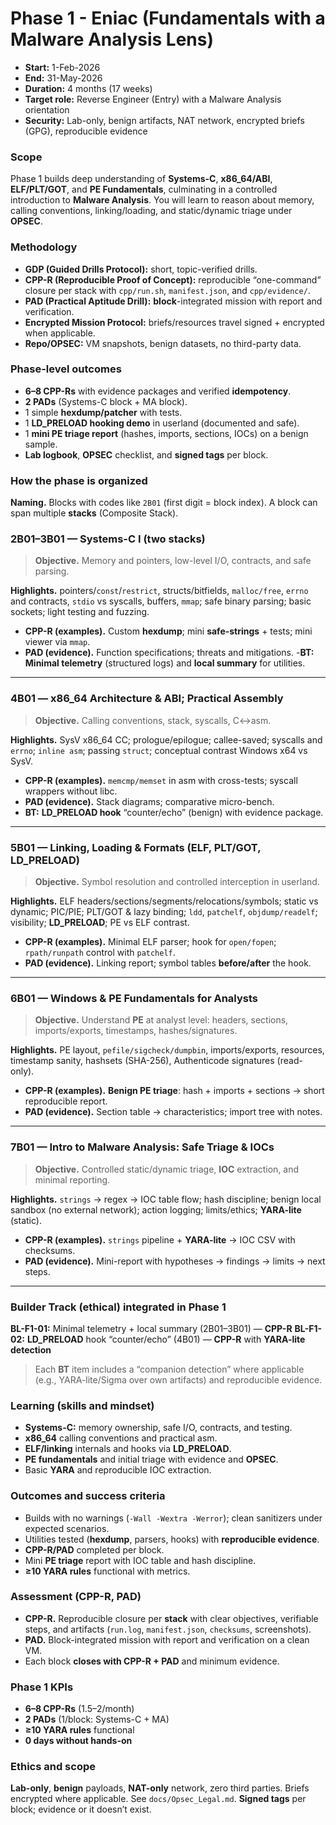 # Phase 1 - Eniac (Fundamentals with a Malware Analysis Lens)

- **Start:** 1-Feb-2026
- **End:** 31-May-2026
- **Duration:** 4 months (17 weeks)
- **Target role:** Reverse Engineer (Entry) with a Malware Analysis orientation
- **Security:** Lab-only, benign artifacts, NAT network, encrypted briefs (GPG), reproducible evidence

### Scope

Phase 1 builds deep understanding of **Systems-C**, **x86_64/ABI**, **ELF/PLT/GOT**, and **PE Fundamentals**, culminating in a controlled introduction to **Malware Analysis**. You will learn to reason about memory, calling conventions, linking/loading, and static/dynamic triage under **OPSEC**.

### Methodology

* **GDP (Guided Drills Protocol):** short, topic-verified drills.
* **CPP-R (Reproducible Proof of Concept):** reproducible “one-command” closure per stack with `cpp/run.sh`, `manifest.json`, and `cpp/evidence/`.
* **PAD (Practical Aptitude Drill):** **block**-integrated mission with report and verification.
* **Encrypted Mission Protocol:** briefs/resources travel signed + encrypted when applicable.
* **Repo/OPSEC:** VM snapshots, benign datasets, no third-party data.

### Phase-level outcomes

* **6–8 CPP-Rs** with evidence packages and verified **idempotency**.
* **2 PADs** (Systems-C block + MA block).
* 1 simple **hexdump/patcher** with tests.
* 1 **LD_PRELOAD hooking demo** in userland (documented and safe).
* 1 **mini PE triage report** (hashes, imports, sections, IOCs) on a benign sample.
* **Lab logbook**, **OPSEC** checklist, and **signed tags** per block.

### How the phase is organized

**Naming.** Blocks with codes like `2B01` (first digit = block index). A block can span multiple **stacks** (Composite Stack).

### 2B01–3B01 — Systems-C I (two stacks)

> **Objective.** Memory and pointers, low-level I/O, contracts, and safe parsing.

**Highlights.** pointers/`const`/`restrict`, structs/bitfields, `malloc/free`, `errno` and contracts, `stdio` vs syscalls, buffers, `mmap`; safe binary parsing; basic sockets; light testing and fuzzing.

- **CPP-R (examples).** Custom **hexdump**; mini **safe-strings** + tests; mini viewer via `mmap`.
- **PAD (evidence).** Function specifications; threats and mitigations.
-**BT:** **Minimal telemetry** (structured logs) and **local summary** for utilities.

---

### 4B01 — x86_64 Architecture & ABI; Practical Assembly

> **Objective.** Calling conventions, stack, syscalls, C↔asm.

**Highlights.** SysV x86_64 CC; prologue/epilogue; callee-saved; syscalls and `errno`; `inline asm`; passing `struct`; conceptual contrast Windows x64 vs SysV.

- **CPP-R (examples).** `memcmp/memset` in asm with cross-tests; syscall wrappers without libc.
- **PAD (evidence).** Stack diagrams; comparative micro-bench.
- **BT:** **LD_PRELOAD hook** “counter/echo” (benign) with evidence package.

---

### 5B01 — Linking, Loading & Formats (ELF, PLT/GOT, LD_PRELOAD)

> **Objective.** Symbol resolution and controlled interception in userland.

**Highlights.** ELF headers/sections/segments/relocations/symbols; static vs dynamic; PIC/PIE; PLT/GOT & lazy binding; `ldd`, `patchelf`, `objdump/readelf`; visibility; **LD_PRELOAD**; PE vs ELF contrast.

- **CPP-R (examples).** Minimal ELF parser; hook for `open/fopen`; `rpath/runpath` control with `patchelf`.
- **PAD (evidence).** Linking report; symbol tables **before/after** the hook.

---

### 6B01 — Windows & PE Fundamentals for Analysts

> **Objective.** Understand **PE** at analyst level: headers, sections, imports/exports, timestamps, hashes/signatures.

**Highlights.** PE layout, `pefile/sigcheck/dumpbin`, imports/exports, resources, timestamp sanity, hashsets (SHA-256), Authenticode signatures (read-only).

- **CPP-R (examples).** **Benign PE triage**: hash + imports + sections → short reproducible report.
- **PAD (evidence).** Section table → characteristics; import tree with notes.

---

### 7B01 — Intro to Malware Analysis: Safe Triage & IOCs

> **Objective.** Controlled static/dynamic triage, **IOC** extraction, and minimal reporting.

**Highlights.** `strings` → regex → IOC table flow; hash discipline; benign local sandbox (no external network); action logging; limits/ethics; **YARA-lite** (static).

- **CPP-R (examples).** `strings` pipeline + **YARA-lite** → IOC CSV with checksums.
- **PAD (evidence).** Mini-report with hypotheses → findings → limits → next steps.

---

### Builder Track (ethical) integrated in Phase 1

**BL-F1-01:** Minimal telemetry + local summary (2B01–3B01) — **CPP-R**
**BL-F1-02:** **LD_PRELOAD** hook “counter/echo” (4B01) — **CPP-R** with **YARA-lite detection**

> Each **BT** item includes a “companion detection” where applicable (e.g., YARA-lite/Sigma over own artifacts) and reproducible evidence.

### Learning (skills and mindset)

* **Systems-C:** memory ownership, safe I/O, contracts, and testing.
* **x86_64** calling conventions and practical asm.
* **ELF/linking** internals and hooks via **LD_PRELOAD**.
* **PE fundamentals** and initial triage with evidence and **OPSEC**.
* Basic **YARA** and reproducible IOC extraction.

### Outcomes and success criteria

* Builds with no warnings (`-Wall -Wextra -Werror`); clean sanitizers under expected scenarios.
* Utilities tested (**hexdump**, parsers, hooks) with **reproducible evidence**.
* **CPP-R/PAD** completed per block.
* Mini **PE triage** report with IOC table and hash discipline.
* **≥10 YARA rules** functional with metrics.

### Assessment (CPP-R, PAD)

* **CPP-R.** Reproducible closure per **stack** with clear objectives, verifiable steps, and artifacts (`run.log`, `manifest.json`, `checksums`, screenshots).
* **PAD.** Block-integrated mission with report and verification on a clean VM.
* Each block **closes with CPP-R + PAD** and minimum evidence.

### Phase 1 KPIs

* **6–8 CPP-Rs** (1.5–2/month)
* **2 PADs** (1/block: Systems-C + MA)
* **≥10 YARA rules** functional
* **0 days without hands-on**

### Ethics and scope

**Lab-only**, **benign** payloads, **NAT-only** network, zero third parties. Briefs encrypted where applicable. See `docs/Opsec_Legal.md`. **Signed tags** per block; evidence or it doesn’t exist.

